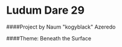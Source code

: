 Ludum Dare 29
=============

####Project by Naum "kogyblack" Azeredo

####Theme: Beneath the Surface
